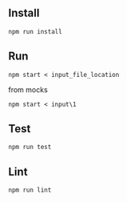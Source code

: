 ## Install
`npm run install`

## Run
`npm start < input_file_location`

from mocks

`npm start < input\1`

## Test
`npm run test`

## Lint
`npm run lint`